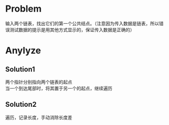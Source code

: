 # Problem
输入两个链表，找出它们的第一个公共结点。（注意因为传入数据是链表，所以错误测试数据的提示是用其他方式显示的，保证传入数据是正确的）

# Anylyze
## Solution1
两个指针分别指向两个链表的起点\
当一个到达尾部时，将其置于另一个的起点，继续遍历
## Solution2
遍历，记录长度，手动消除长度差